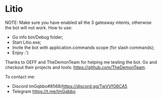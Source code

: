# Litio

NOTE: Make sure you have enabled all the 3 gateaway intents, otherwise the bot will not work.
How to use:
- Go info bin/Debug folder;
- Start Litio.exe;
- Invite the bot with application.commands scope (for slash commands);
- Enjoy :')

Thanks to GEFF and TheDemonTeam for helping me testing the bot. Go and checkout their projects and tools: https://github.com/TheDemonTeam.

To contact me: 
- Discord ImGqbbo#8568/https://discord.gg/TwVVfG6CA5
- Telegram https://t.me/ImGqbbo
